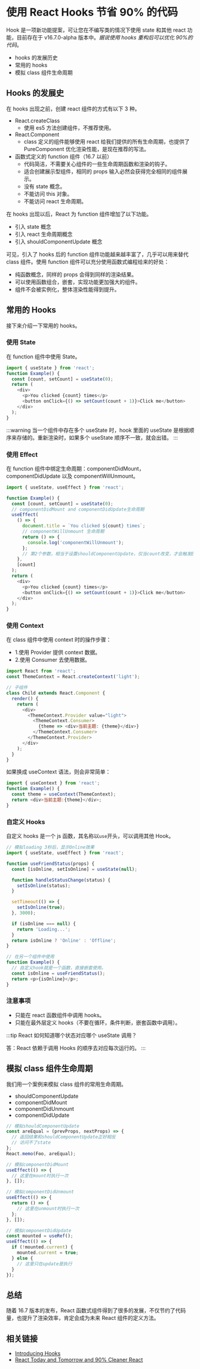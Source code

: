 # 使用 React Hooks 节省 90% 的代码

Hook 是一项新功能提案，可让您在不编写类的情况下使用 state 和其他 react 功能，目前存在于 v16.7.0-alpha 版本中。_据说使用 hooks 重构后可以优化 90%的代码_。

- hooks 的发展历史
- 常用的 hooks
- 模拟 class 组件生命周期

## Hooks 的发展史

在 hooks 出现之前，创建 react 组件的方式有以下 3 种。

- React.createClass
  - 使用 es5 方法创建组件，不推荐使用。
- React.Component
  - class 定义的组件能够使用 react 给我们提供的所有生命周期，也提供了 PureComponent 优化渲染性能，是现在推荐的写法。
- 函数式定义的 function 组件（16.7 以前）
  - 代码简洁，不需要关心组件的一些生命周期函数和渲染的钩子。
  - 适合创建展示型组件，相同的 props 输入必然会获得完全相同的组件展示。
  - 没有 state 概念。
  - 不能访问 this 对象。
  - 不能访问 react 生命周期。

在 hooks 出现以后，React 为 function 组件增加了以下功能。

- 引入 state 概念
- 引入 react 生命周期概念
- 引入 shouldComponentUpdate 概念

可见，引入了 hooks 后的 function 组件功能越来越丰富了，几乎可以用来替代 class 组件。使用 function 组件可以充分使用函数式编程给来的好处：

- 纯函数概念，同样的 props 会得到同样的渲染结果。
- 可以使用函数组合，嵌套，实现功能更加强大的组件。
- 组件不会被实例化，整体渲染性能得到提升。

## 常用的 Hooks

接下来介绍一下常用的 hooks。

### 使用 State

在 function 组件中使用 State。

```js
import { useState } from 'react';
function Example() {
  const [count, setCount] = useState(0);
  return (
    <div>
      <p>You clicked {count} times</p>
      <button onClick={() => setCount(count + 1)}>Click me</button>
    </div>
  );
}
```

:::warning
当一个组件中存在多个 useState 时，hook 里面的 useState 是根据顺序来存储的。重新渲染时，如果多个 useState 顺序不一致，就会出错。
:::

### 使用 Effect

在 function 组件中绑定生命周期：componentDidMount，componentDidUpdate 以及 componentWillUnmount。

```js
import { useState, useEffect } from 'react';

function Example() {
  const [count, setCount] = useState(0);
  // componentDidMount and componentDidUpdate生命周期
  useEffect(
    () => {
      document.title = `You clicked ${count} times`;
      // componentWillUnmount 生命周期
      return () => {
        console.log('componentWillUnmount');
      };
      // 第2个参数，相当于设置shouldComponentUpdate，仅当count改变，才会触发Effect
    },
    [count]
  );
  return (
    <div>
      <p>You clicked {count} times</p>
      <button onClick={() => setCount(count + 1)}>Click me</button>
    </div>
  );
}
```

### 使用 Context

在 class 组件中使用 context 时的操作步骤：

- 1.使用 Provider 提供 context 数据。
- 2.使用 Consumer 去使用数据。

```js
import React from 'react';
const ThemeContext = React.createContext('light');

// 子组件
class Child extends React.Component {
  render() {
    return (
      <div>
        <ThemeContext.Provider value="light">
          <ThemeContext.Consumer>
            {theme => <div>当前主题: {theme}</div>}
          </ThemeContext.Consumer>
        </ThemeContext.Provider>
      </div>
    );
  }
}
```

如果换成 useContext 语法，则会非常简单：

```js
import { useContext } from 'react';
function Example() {
  const theme = useContext(ThemeContext);
  return <div>当前主题:{theme}</div>;
}
```

### 自定义 Hooks

自定义 hooks 是一个 js 函数，其名称以`use`开头，可以调用其他 Hook。

```js
// 模拟loading 3秒后，显示Online效果
import { useState, useEffect } from 'react';

function useFriendStatus(props) {
  const [isOnline, setIsOnline] = useState(null);

  function handleStatusChange(status) {
    setIsOnline(status);
  }

  setTimeout(() => {
    setIsOnline(true);
  }, 3000);

  if (isOnline === null) {
    return 'Loading...';
  }
  return isOnline ? 'Online' : 'Offline';
}

// 在另一个组件中使用
function Example() {
  // 自定义hook就是一个函数，直接嵌套使用。
  const isOnline = useFriendStatus();
  return <p>{isOnline}</p>;
}
```

### 注意事项

- 只能在 react 函数组件中调用 hooks。
- 只能在最外层定义 hooks（不要在循环，条件判断，嵌套函数中调用）。

:::tip
React 如何知道哪个状态对应哪个 useState 调用？

答：React 依赖于调用 Hooks 的顺序去对应每次运行的。
:::

## 模拟 class 组件生命周期

我们用一个案例来模拟 class 组件的常用生命周期。

- shouldComponentUpdate
- componentDidMount
- componentDidUnmount
- componentDidUpdate

```js
// 模拟shouldComponentUpdate
const areEqual = (prevProps, nextProps) => {
  // 返回结果和shouldComponentUpdate正好相反
  // 访问不了state
};
React.memo(Foo, areEqual);

// 模拟componentDidMount
useEffect(() => {
  // 这里在mount时执行一次
}, []);

// 模拟componentDidUnmount
useEffect(() => {
  return () => {
    // 这里在unmount时执行一次
  };
}, []);

// 模拟componentDidUpdate
const mounted = useRef();
useEffect(() => {
  if (!mounted.current) {
    mounted.current = true;
  } else {
    // 这里只在update是执行
  }
});
```

## 总结

随着 16.7 版本的发布，React 函数式组件得到了很多的发展，不仅节约了代码量，也提升了渲染效率，肯定会成为未来 React 组件的定义方法。

## 相关链接

- [Introducing Hooks](https://reactjs.org/docs/hooks-intro.html)
- [React Today and Tomorrow and 90% Cleaner React](https://www.youtube.com/watch?v=dpw9EHDh2bM)
